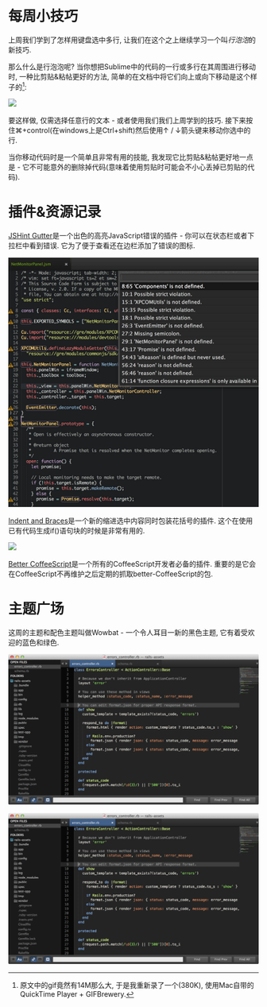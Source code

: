 # 每周小技巧

上周我们学到了怎样用键盘选中多行, 让我们在这个之上继续学习一个叫*行泡泡*的新技巧.

那么什么是行泡泡呢? 当你想把Sublime中的代码的一行或多行在其周围进行移动时, 一种比剪贴&粘帖更好的方法, 简单的在文档中将它们向上或向下移动是这个样子的[^注1]:

![][1]

要这样做, 仅需选择任意行的文本 - 或者使用我们我们上周学到的技巧. 接下来按住⌘+control(在windows上是Ctrl+shift)然后使用↑ / ↓箭头键来移动你选中的行.

当你移动代码时是一个简单且非常有用的技能, 我发现它比剪贴&粘帖更好地一点是 - 它不可能意外的删除掉代码(意味着使用剪贴时可能会不小心丢掉已剪贴的代码).

# 插件&资源记录

[JSHint Gutter][2]是一个出色的高亮JavaScript错误的插件 - 你可以在状态栏或者下拉栏中看到错误. 它为了便于查看还在边栏添加了错误的图标.

![1][3]

[Indent and Braces][5]是一个新的缩进选中内容同时包装花括号的插件. 这个在使用已有代码生成if()语句块的时候是非常有用的.

![][4]

[Better CoffeeScript][6]是一个所有的CoffeeScript开发者必备的插件. 重要的是它会在CoffeeScript不再维护之后定期的抓取better-CoffeeScript的包.

# 主题广场

这周的主题和配色主题叫做Wowbat - 一个令人耳目一新的黑色主题, 它有着受欢迎的蓝色和绿色.

![][8]

![](05-01-15-005.png)



[^注1]: 原文中的gif竟然有14M那么大, 于是我重新录了一个(380K), 使用Mac自带的QuickTime Player + GIFBrewery. 

[1]: 05-01-15-001.gif
[2]: https://github.com/victorporof/Sublime-JSHint
[3]: 05-01-15-002.png
[4]: 05-01-15-003.gif
[5]: https://github.com/Epskampie/sublime_indent_and_braces
[6]: http://aponxi.github.io/sublime-better-coffeescript/
[7]: 05-01-15-004.png
[8]: 05-01-15-005.png


